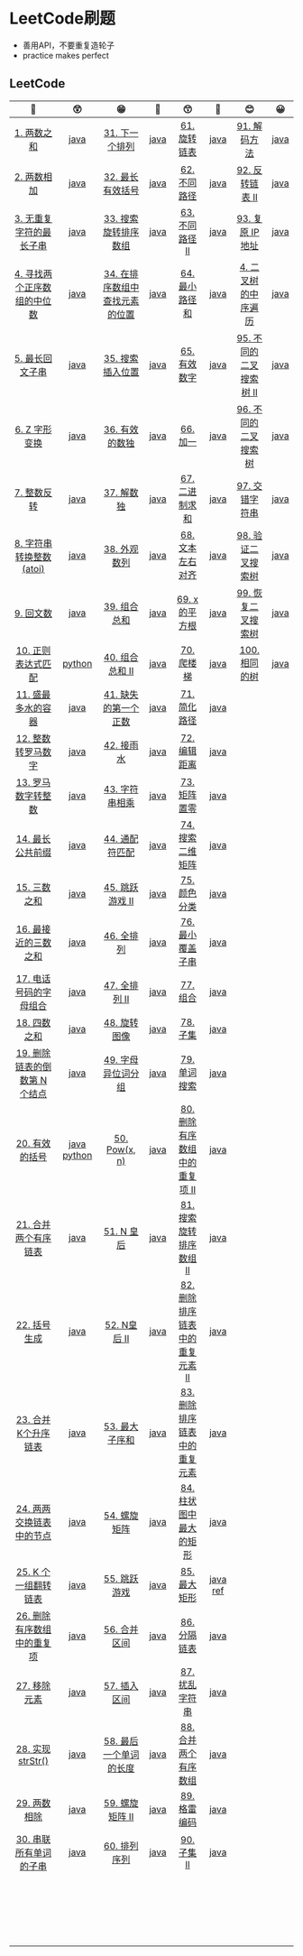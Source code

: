 # LeetCode刷题

* 善用API，不要重复造轮子
* practice makes perfect

## LeetCode

|                              🤑                               |                              😲                               |                              😁                               |                              🧐                               |                              😙                               |                              🤨                               |                              😊                               |                           😀                            |
| :----------------------------------------------------------: | :----------------------------------------------------------: | :----------------------------------------------------------: | :----------------------------------------------------------: | :----------------------------------------------------------: | :----------------------------------------------------------: | :----------------------------------------------------------: | :----------------------------------------------------: |
|   [1. 两数之和](https://leetcode-cn.com/problems/two-sum/)   |               [java](./leetcode/1.two_sum.md)                | [31. 下一个排列](https://leetcode-cn.com/problems/next-permutation/) |            [java](./leetcode/31.下一个排列.java)             | [61. 旋转链表](https://leetcode-cn.com/problems/rotate-list/) |             [java](./leetcode/61.旋转链表.java)              | [91. 解码方法](https://leetcode-cn.com/problems/decode-ways/) |    [java](./leetcode/start_90/DecodeMethod_91.java)    |
| [2. 两数相加](https://leetcode-cn.com/problems/add-two-numbers/) |           [java](./leetcode/2.add_two_numbers.md)            | [32. 最长有效括号](https://leetcode-cn.com/problems/longest-valid-parentheses/) |           [java](./leetcode/32.最长有效括号.java)            | [62. 不同路径](https://leetcode-cn.com/problems/unique-paths/) |             [java](./leetcode/62.不同路径.java)              | [92. 反转链表 II](https://leetcode-cn.com/problems/reverse-linked-list-ii/) |  [java](./leetcode/start_90/ReverseListNode_92.java)   |
| [3. 无重复字符的最长子串](https://leetcode-cn.com/problems/longest-substring-without-repeating-characters/) | [java](./leetcode/3.LongestSubstringWithoutRepeatingCharacters.md) | [33. 搜索旋转排序数组](https://leetcode-cn.com/problems/search-in-rotated-sorted-array/) |         [java](./leetcode/33.搜索旋转排序数组.java)          | [63. 不同路径 II](https://leetcode-cn.com/problems/unique-paths-ii/) |             [java](./leetcode/63.不同路径2.java)             | [93. 复原 IP 地址](https://leetcode-cn.com/problems/restore-ip-addresses/) |     [java](./leetcode/start_90/RestoreIP_93.java)      |
| [4. 寻找两个正序数组的中位数](https://leetcode-cn.com/problems/median-of-two-sorted-arrays/) |       [java](./leetcode/4.MedianofTwoSortedArrays.md)        | [34. 在排序数组中查找元素的位置](https://leetcode-cn.com/problems/find-first-and-last-position-of-element-in-sorted-array/) | [java](./leetcode/34.在排序数组中查找元素的第一个和最后一个位置.java) | [64. 最小路径和](https://leetcode-cn.com/problems/minimum-path-sum/) |            [java](./leetcode/64.最小路径和.java)             | [4. 二叉树的中序遍历](https://leetcode-cn.com/problems/binary-tree-inorder-traversal/) | [java](./leetcode/start_90/BinaryTreeTraverse_94.java) |
| [5. 最长回文子串](https://leetcode-cn.com/problems/longest-palindromic-substring/) |     [java](./leetcode/5.LongestPalindromicSubstring.md)      | [35. 搜索插入位置](https://leetcode-cn.com/problems/search-insert-position/) |           [java](./leetcode/35.搜索插入位置.java)            | [65. 有效数字](https://leetcode-cn.com/problems/valid-number/) |             [java](./leetcode/65.有效数字.java)              | [95. 不同的二叉搜索树 II](https://leetcode-cn.com/problems/unique-binary-search-trees-ii/) |  [java](./leetcode/start_90/BinarySearchTree_95.java)  |
| [6. Z 字形变换](https://leetcode-cn.com/problems/zigzag-conversion/) |           [java](./leetcode/6.ZigZagConversion.md)           | [36. 有效的数独](https://leetcode-cn.com/problems/valid-sudoku/) |            [java](./leetcode/36.有效的数独.java)             |    [66. 加一](https://leetcode-cn.com/problems/plus-one/)    |               [java](./leetcode/66.加一.java)                | [96. 不同的二叉搜索树](https://leetcode-cn.com/problems/unique-binary-search-trees/) | [java](./leetcode/start_90/BinarySearchTree2_96.java)  |
| [7. 整数反转](https://leetcode-cn.com/problems/reverse-integer/) |           [java](./leetcode/7.ReverseInteger.java)           | [37. 解数独](https://leetcode-cn.com/problems/sudoku-solver/) |              [java](./leetcode/37.解数独.java)               | [67. 二进制求和](https://leetcode-cn.com/problems/add-binary/) |            [java](./leetcode/67.二进制求和.java)             | [97. 交错字符串](https://leetcode-cn.com/problems/interleaving-string/) |   [java](./leetcode/start_90/StaggerString_97.java)    |
| [8. 字符串转换整数 (atoi)](https://leetcode-cn.com/problems/string-to-integer-atoi/) |           [java](./leetcode/8.字符串转换整数.java)           | [38. 外观数列](https://leetcode-cn.com/problems/count-and-say/) |             [java](./leetcode/38.外观数列.java)              | [68. 文本左右对齐](https://leetcode-cn.com/problems/text-justification/) |           [java](./leetcode/68.文本左右对齐.java)            | [98. 验证二叉搜索树](https://leetcode-cn.com/problems/validate-binary-search-tree/) | [java](./leetcode/start_90/ValidateBinaryTree_98.java) |
| [9. 回文数](https://leetcode-cn.com/problems/palindrome-number/) |               [java](./leetcode/9.回文数.java)               | [39. 组合总和](https://leetcode-cn.com/problems/combination-sum/) |             [java](./leetcode/39.组合总和.java)              |  [69. x 的平方根](https://leetcode-cn.com/problems/sqrtx/)   |             [java](./leetcode/69.x的平方根.java)             | [99. 恢复二叉搜索树](https://leetcode-cn.com/problems/recover-binary-search-tree/) | [java](./leetcode/start_90/RestoreBinaryTree_99.java)  |
| [10. 正则表达式匹配](https://leetcode-cn.com/problems/regular-expression-matching/) |          [python](./leetcode/10.正则表达式匹配.py)           | [40. 组合总和 II](https://leetcode-cn.com/problems/combination-sum-ii/) |            [java](./leetcode/40.组合总和II.java)             | [70. 爬楼梯](https://leetcode-cn.com/problems/climbing-stairs/) |              [java](./leetcode/70.爬楼梯.java)               | [100. 相同的树](https://leetcode-cn.com/problems/same-tree/) |     [java](./leetcode/start_90/SameTree_100.java)      |
| [11. 盛最多水的容器](https://leetcode-cn.com/problems/container-with-most-water/) |          [java](./leetcode/11.盛最多水的容器.java)           | [41. 缺失的第一个正数](https://leetcode-cn.com/problems/first-missing-positive/) |         [java](./leetcode/41.缺失的第一个正数.java)          | [71. 简化路径](https://leetcode-cn.com/problems/simplify-path/) |      [java](./leetcode/start_70/SimplifyRoute_71.java)       |                                                              |                                                        |
| [12. 整数转罗马数字](https://leetcode-cn.com/problems/integer-to-roman/) |          [java](./leetcode/12.整数转罗马数字.java)           | [42. 接雨水](https://leetcode-cn.com/problems/trapping-rain-water/) |              [java](./leetcode/42.接雨水.java)               | [72. 编辑距离](https://leetcode-cn.com/problems/edit-distance/) |       [java](./leetcode/start_70/EditDistance_72.java)       |                                                              |                                                        |
| [13. 罗马数字转整数](https://leetcode-cn.com/problems/roman-to-integer/) |          [java](./leetcode/13.罗马数字转整数.java)           | [43. 字符串相乘](https://leetcode-cn.com/problems/multiply-strings/) |            [java](./leetcode/43.字符串相乘.java)             | [73. 矩阵置零](https://leetcode-cn.com/problems/set-matrix-zeroes/) |       [java](./leetcode/start_70/MatrixToZero_73.java)       |                                                              |                                                        |
| [14. 最长公共前缀](https://leetcode-cn.com/problems/longest-common-prefix/) |           [java](./leetcode/14.最长公共前缀.java)            | [44. 通配符匹配](https://leetcode-cn.com/problems/wildcard-matching/) |            [java](./leetcode/44.通配符匹配.java)             | [74. 搜索二维矩阵](https://leetcode-cn.com/problems/search-a-2d-matrix/) |      [java](./leetcode/start_70/ExploreMatrix_74.java)       |                                                              |                                                        |
|    [15. 三数之和](https://leetcode-cn.com/problems/3sum/)    |             [java](./leetcode/15.三数之和.java)              | [45. 跳跃游戏 II](https://leetcode-cn.com/problems/jump-game-ii/) |             [java](./leetcode/45.跳跃游戏1.java)             | [75. 颜色分类](https://leetcode-cn.com/problems/sort-colors/) |        [java](./leetcode/start_70/ColorSort_75.java)         |                                                              |                                                        |
| [16. 最接近的三数之和](https://leetcode-cn.com/problems/3sum-closest/) |         [java](./leetcode/16.最接近的三数之和.java)          | [46. 全排列](https://leetcode-cn.com/problems/permutations/) |              [java](./leetcode/46.全排列.java)               | [76. 最小覆盖子串](https://leetcode-cn.com/problems/minimum-window-substring/) |      [java](./leetcode/start_70/LeastSubstring_76.java)      |                                                              |                                                        |
| [17. 电话号码的字母组合](https://leetcode-cn.com/problems/letter-combinations-of-a-phone-number/) |        [java](./leetcode/17.电话号码的字母组合.java)         | [47. 全排列 II](https://leetcode-cn.com/problems/permutations-ii/) |              [java](./leetcode/47.全排列2.java)              |  [77. 组合](https://leetcode-cn.com/problems/combinations/)  |       [java](./leetcode/start_70/Combination_77.java)        |                                                              |                                                        |
|    [18. 四数之和](https://leetcode-cn.com/problems/4sum/)    |             [java](./leetcode/18.四数之和.java)              | [48. 旋转图像](https://leetcode-cn.com/problems/rotate-image/) |             [java](./leetcode/48.旋转图像.java)              |    [78. 子集](https://leetcode-cn.com/problems/subsets/)     |          [java](./leetcode/start_70/SubSet_78.java)          |                                                              |                                                        |
| [19. 删除链表的倒数第 N 个结点](https://leetcode-cn.com/problems/remove-nth-node-from-end-of-list/) |      [java](./leetcode/19.删除链表的倒数第N个结点.java)      | [49. 字母异位词分组](https://leetcode-cn.com/problems/group-anagrams/) |          [java](./leetcode/49.字母异位词分组.java)           | [79. 单词搜索](https://leetcode-cn.com/problems/word-search/) |        [java](./leetcode/start_70/WordSearch_79.java)        |                                                              |                                                        |
| [20. 有效的括号](https://leetcode-cn.com/problems/valid-parentheses/) | [java](./leetcode/20.有效的括号.java)  [python](./leetcode/20.valid_par.py) |  [50. Pow(x, n)](https://leetcode-cn.com/problems/powx-n/)   |                [java](./leetcode/50.Pow.java)                | [80. 删除有序数组中的重复项 II](https://leetcode-cn.com/problems/remove-duplicates-from-sorted-array-ii/) |       [java](./leetcode/start_70/DeleteRepeat_80.java)       |                                                              |                                                        |
| [21. 合并两个有序链表](https://leetcode-cn.com/problems/merge-two-sorted-lists/) |         [java](./leetcode/21.合并两个有序链表.java)          |   [51. N 皇后](https://leetcode-cn.com/problems/n-queens/)   |               [java](./leetcode/51.N皇后.java)               | [81. 搜索旋转排序数组 II](https://leetcode-cn.com/problems/search-in-rotated-sorted-array-ii/) |       [java](./leetcode/start_80/SearchRotate_81.java)       |                                                              |                                                        |
| [22. 括号生成](https://leetcode-cn.com/problems/generate-parentheses/) |             [java](./leetcode/22.括号生成.java)              | [52. N皇后 II](https://leetcode-cn.com/problems/n-queens-ii/) |              [java](./leetcode/52.N皇后II.java)              | [82. 删除排序链表中的重复元素 II](https://leetcode-cn.com/problems/remove-duplicates-from-sorted-list-ii/) |     [java](./leetcode/start_80/DeleteRepeation_82.java)      |                                                              |                                                        |
| [23. 合并K个升序链表](https://leetcode-cn.com/problems/merge-k-sorted-lists/) |          [java](./leetcode/23.合并K个升序链表.java)          | [53. 最大子序和](https://leetcode-cn.com/problems/maximum-subarray/) |            [java](./leetcode/53.最大子序和.java)             | [83. 删除排序链表中的重复元素](https://leetcode-cn.com/problems/remove-duplicates-from-sorted-list/) |   [java](./leetcode/start_80/DeleteListRepeation_83.java)    |                                                              |                                                        |
| [24. 两两交换链表中的节点](https://leetcode-cn.com/problems/swap-nodes-in-pairs/) |       [java](./leetcode/24.两两交换链表中的节点.java)        | [54. 螺旋矩阵](https://leetcode-cn.com/problems/spiral-matrix/) |             [java](./leetcode/54.螺旋矩阵.java)              | [84. 柱状图中最大的矩形](https://leetcode-cn.com/problems/largest-rectangle-in-histogram/) |        [java](./leetcode/start_80/Histogram_84.java)         |                                                              |                                                        |
| [25. K 个一组翻转链表](https://leetcode-cn.com/problems/reverse-nodes-in-k-group/) |          [java](./leetcode/25.K个一组翻转链表.java)          | [55. 跳跃游戏](https://leetcode-cn.com/problems/jump-game/)  |             [java](./leetcode/55.跳跃游戏.java)              | [85. 最大矩形](https://leetcode-cn.com/problems/maximal-rectangle/) | [java](./leetcode/start_80/LargestRectangle_85.java)    [ref](./leetcode/start_80/85_ref.png) |                                                              |                                                        |
| [26. 删除有序数组中的重复项](https://leetcode-cn.com/problems/remove-duplicates-from-sorted-array/) |      [java](./leetcode/26.删除有序数组中的重复项.java)       | [56. 合并区间](https://leetcode-cn.com/problems/merge-intervals/) |             [java](./leetcode/56.合并区间.java)              | [86. 分隔链表](https://leetcode-cn.com/problems/partition-list/) |       [java](./leetcode/start_80/SeparateList_86.java)       |                                                              |                                                        |
| [27. 移除元素](https://leetcode-cn.com/problems/remove-element/) |             [java](./leetcode/27.移除元素.java)              | [57. 插入区间](https://leetcode-cn.com/problems/insert-interval/) |             [java](./leetcode/57.插入区间.java)              | [87. 扰乱字符串](https://leetcode-cn.com/problems/scramble-string/) |      [java](./leetcode/start_80/DisturbString_87.java)       |                                                              |                                                        |
| [28. 实现 strStr()](https://leetcode-cn.com/problems/implement-strstr/) |           [java](./leetcode/28.实现strStr().java)            | [58. 最后一个单词的长度](https://leetcode-cn.com/problems/length-of-last-word/) |        [java](./leetcode/58.最后一个单词的长度.java)         | [88. 合并两个有序数组](https://leetcode-cn.com/problems/merge-sorted-array/) |      [java](./leetcode/start_80/MergeTwoArrays_88.java)      |                                                              |                                                        |
| [29. 两数相除](https://leetcode-cn.com/problems/divide-two-integers/) |             [java](./leetcode/29.两数相除.java)              | [59. 螺旋矩阵 II](https://leetcode-cn.com/problems/spiral-matrix-ii/) |            [java](./leetcode/59.螺旋矩阵II.java)             | [89. 格雷编码](https://leetcode-cn.com/problems/gray-code/)  |         [java](./leetcode/start_80/GrayCode_89.java)         |                                                              |                                                        |
| [30. 串联所有单词的子串](https://leetcode-cn.com/problems/substring-with-concatenation-of-all-words/) |        [java](./leetcode/30.串联所有单词的子串.java)         | [60. 排列序列](https://leetcode-cn.com/problems/permutation-sequence/) |             [java](./leetcode/60.排列序列.java)              | [90. 子集 II](https://leetcode-cn.com/problems/subsets-ii/)  |         [java](./leetcode/start_80/SubSet2_90.java)          |                                                              |                                                        |
|                                                              |                                                              |                                                              |                                                              |                                                              |                                                              |                                                              |                                                        |
|                                                              |                                                              |                                                              |                                                              |                                                              |                                                              |                                                              |                                                        |
|                                                              |                                                              |                                                              |                                                              |                                                              |                                                              |                                                              |                                                        |
|                                                              |                                                              |                                                              |                                                              |                                                              |                                                              |                                                              |                                                        |
|                                                              |                                                              |                                                              |                                                              |                                                              |                                                              |                                                              |                                                        |
|                                                              |                                                              |                                                              |                                                              |                                                              |                                                              |                                                              |                                                        |
|                                                              |                                                              |                                                              |                                                              |                                                              |                                                              |                                                              |                                                        |
|                                                              |                                                              |                                                              |                                                              |                                                              |                                                              |                                                              |                                                        |
|                                                              |                                                              |                                                              |                                                              |                                                              |                                                              |                                                              |                                                        |
|                                                              |                                                              |                                                              |                                                              |                                                              |                                                              |                                                              |                                                        |
|                                                              |                                                              |                                                              |                                                              |                                                              |                                                              |                                                              |                                                        |
|                                                              |                                                              |                                                              |                                                              |                                                              |                                                              |                                                              |                                                        |
|                                                              |                                                              |                                                              |                                                              |                                                              |                                                              |                                                              |                                                        |
|                                                              |                                                              |                                                              |                                                              |                                                              |                                                              |                                                              |                                                        |
|                                                              |                                                              |                                                              |                                                              |                                                              |                                                              |                                                              |                                                        |
|                                                              |                                                              |                                                              |                                                              |                                                              |                                                              |                                                              |                                                        |
|                                                              |                                                              |                                                              |                                                              |                                                              |                                                              |                                                              |                                                        |
|                                                              |                                                              |                                                              |                                                              |                                                              |                                                              |                                                              |                                                        |
|                                                              |                                                              |                                                              |                                                              |                                                              |                                                              |                                                              |                                                        |
|                                                              |                                                              |                                                              |                                                              |                                                              |                                                              |                                                              |                                                        |
|                                                              |                                                              |                                                              |                                                              |                                                              |                                                              |                                                              |                                                        |

